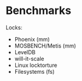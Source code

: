 # Benchmarks

Locks:
- Phoenix (mm)
- MOSBENCH/Metis (mm)
- LevelDB
- will-it-scale
- Linux locktorture
- Filesystems (fs)
